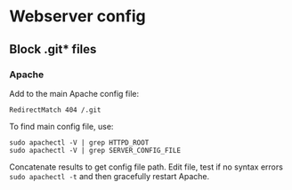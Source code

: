 # Webserver config

## Block .git* files

### Apache

Add to the main Apache config file:

```
RedirectMatch 404 /.git
```

To find main config file, use:
```
sudo apachectl -V | grep HTTPD_ROOT
sudo apachectl -V | grep SERVER_CONFIG_FILE
```

Concatenate results to get config file path. Edit file, test if no syntax errors `sudo apachectl -t` and then gracefully restart Apache.
